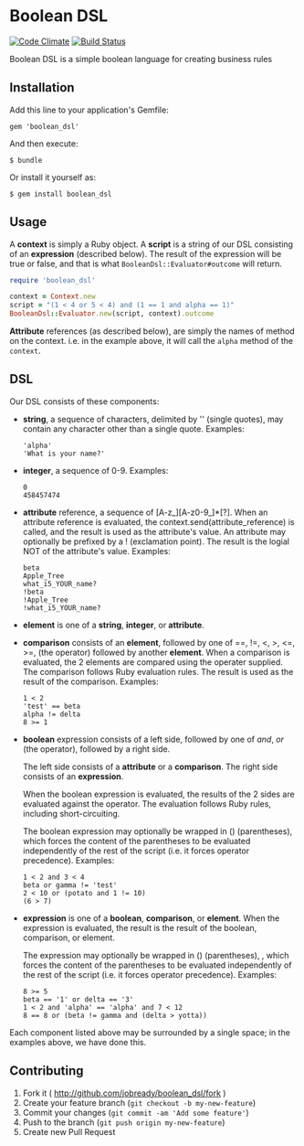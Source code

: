 # Boolean DSL

[![Code Climate](https://codeclimate.com/github/jobready/boolean_dsl.png)](https://codeclimate.com/github/jobready/boolean_dsl)
[![Build Status](https://travis-ci.org/jobready/boolean_dsl.svg)](https://travis-ci.org/jobready/boolean_dsl)

Boolean DSL is a simple boolean language for creating business rules

## Installation

Add this line to your application's Gemfile:

    gem 'boolean_dsl'

And then execute:

    $ bundle

Or install it yourself as:

    $ gem install boolean_dsl

## Usage

A **context** is simply a Ruby object. A **script** is a string of our DSL consisting of an **expression**
(described below). The result of the expression will be true or false, and that is what `BooleanDsl::Evaluator#outcome`
will return.

```ruby
require 'boolean_dsl'

context = Context.new
script = "(1 < 4 or 5 < 4) and (1 == 1 and alpha == 1)"
BooleanDsl::Evaluator.new(script, context).outcome

```

**Attribute** references (as described below), are simply the names of method on the context. i.e. in the example above,
it will call the `alpha` method of the `context`.


## DSL

Our DSL consists of these components:

* **string**, a sequence of characters, delimited by '' (single quotes),
  may contain any character other than a single quote. Examples:

      'alpha'
      'What is your name?'

* **integer**, a sequence of 0-9. Examples:

      0
      458457474

* **attribute** reference, a sequence of [A-z\_][A-z0-9\_]\*[?]. When an attribute reference is evaluated,
  the context.send(attribute_reference) is called, and the result is used as the attribute's value.
  An attribute may optionally be prefixed by a ! (exclamation point). The result is the logial NOT of the
  attribute's value. Examples:

      beta
      Apple_Tree
      what_i5_YOUR_name?
      !beta
      !Apple_Tree
      !what_i5_YOUR_name?

* **element** is one of a **string**, **integer**, or **attribute**.

* **comparison** consists of an **element**, followed by one of ==, !=, <, >, <=, >=, (the operator)
  followed by another **element**. When a comparison is evaluated, the 2 elements are compared using the operater
  supplied. The comparison follows Ruby evaluation rules. The result is used as the result of the comparison. Examples:

      1 < 2
      'test' == beta
      alpha != delta
      8 >= 1

* **boolean** expression consists of a left side, followed by one of _and_, _or_ (the operator),
  followed by a right side.

  The left side consists of a **attribute** or a **comparison**.
  The right side consists of an **expression**.

  When the boolean expression is evaluated, the results of the 2 sides are evaluated against the operator. The
  evaluation follows Ruby rules, including short-circuiting.

  The boolean expression may optionally be wrapped in () (parentheses), which forces the content of the parentheses
  to be evaluated independently of the rest of the script (i.e. it forces operator precedence). Examples:

      1 < 2 and 3 < 4
      beta or gamma != 'test'
      2 < 10 or (potato and 1 != 10)
      (6 > 7)

* **expression** is one of a **boolean**, **comparison**, or **element**. When the expression is evaluated, the result
  is the result of the boolean, comparison, or element.

  The expression may optionally be wrapped in () (parentheses), , which forces the content of the parentheses
  to be evaluated independently of the rest of the script (i.e. it forces operator precedence). Examples:

      8 >= 5
      beta == '1' or delta == '3'
      1 < 2 and 'alpha' == 'alpha' and 7 < 12
      8 == 8 or (beta != gamma and (delta > yotta))

Each component listed above may be surrounded by a single space; in the examples above, we have done this.

## Contributing

1. Fork it ( http://github.com/jobready/boolean_dsl/fork )
2. Create your feature branch (`git checkout -b my-new-feature`)
3. Commit your changes (`git commit -am 'Add some feature'`)
4. Push to the branch (`git push origin my-new-feature`)
5. Create new Pull Request
